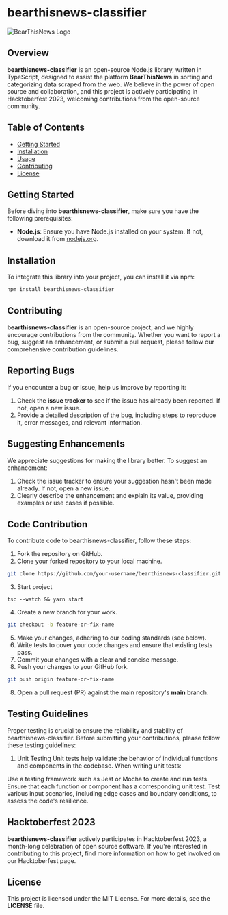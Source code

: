 # bearthisnews-classifier

![BearThisNews Logo](https://ik.imagekit.io/kk9tusjfajp/Bear%20This%20News/Group%202_3YBieB9wgQ.png?updatedAt=1696161901608)

## Overview

**bearthisnews-classifier** is an open-source Node.js library, written in TypeScript, designed to assist the platform **BearThisNews** in sorting and categorizing data scraped from the web. We believe in the power of open source and collaboration, and this project is actively participating in Hacktoberfest 2023, welcoming contributions from the open-source community.

## Table of Contents

-   [Getting Started](#getting-started)
-   [Installation](#installation)
-   [Usage](#usage)
-   [Contributing](#contributing)
-   [License](#license)

## Getting Started

Before diving into **bearthisnews-classifier**, make sure you have the following prerequisites:

-   **Node.js**: Ensure you have Node.js installed on your system. If not, download it from [nodejs.org](https://nodejs.org/).

## Installation

To integrate this library into your project, you can install it via npm:

```bash
npm install bearthisnews-classifier
```

## Contributing

**bearthisnews-classifier** is an open-source project, and we highly encourage contributions from the community. Whether you want to report a bug, suggest an enhancement, or submit a pull request, please follow our comprehensive contribution guidelines.

## Reporting Bugs

If you encounter a bug or issue, help us improve by reporting it:

1. Check the **issue tracker** to see if the issue has already been reported. If not, open a new issue.
2. Provide a detailed description of the bug, including steps to reproduce it, error messages, and relevant information.

## Suggesting Enhancements

We appreciate suggestions for making the library better. To suggest an enhancement:

1. Check the issue tracker to ensure your suggestion hasn't been made already. If not, open a new issue.
2. Clearly describe the enhancement and explain its value, providing examples or use cases if possible.

## Code Contribution

To contribute code to bearthisnews-classifier, follow these steps:

1. Fork the repository on GitHub.
2. Clone your forked repository to your local machine.

```bash
git clone https://github.com/your-username/bearthisnews-classifier.git
```

3. Start project

```
tsc --watch && yarn start
```

4. Create a new branch for your work.

```bash
git checkout -b feature-or-fix-name
```

5. Make your changes, adhering to our coding standards (see below).
6. Write tests to cover your code changes and ensure that existing tests pass.
7. Commit your changes with a clear and concise message.
8. Push your changes to your GitHub fork.

```bash
git push origin feature-or-fix-name
```

8. Open a pull request (PR) against the main repository's **main** branch.

## Testing Guidelines

Proper testing is crucial to ensure the reliability and stability of bearthisnews-classifier. Before submitting your contributions, please follow these testing guidelines:

1. Unit Testing
Unit tests help validate the behavior of individual functions and components in the codebase. When writing unit tests:

Use a testing framework such as Jest or Mocha to create and run tests.
Ensure that each function or component has a corresponding unit test.
Test various input scenarios, including edge cases and boundary conditions, to assess the code's resilience.

## Hacktoberfest 2023

**bearthisnews-classifier** actively participates in Hacktoberfest 2023, a month-long celebration of open source software. If you're interested in contributing to this project, find more information on how to get involved on our Hacktoberfest page.

## License

This project is licensed under the MIT License. For more details, see the **LICENSE** file.
